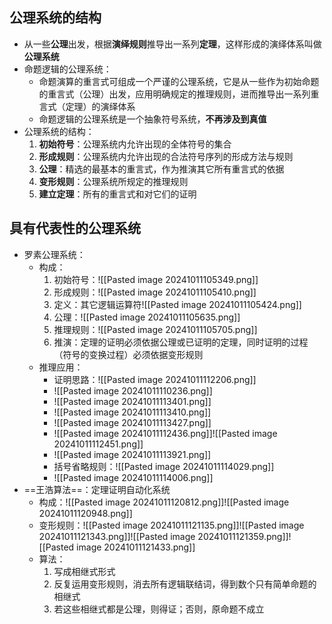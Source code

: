 ## 公理系统的结构

- 从一些**公理**出发，根据**演绎规则**推导出一系列**定理**，这样形成的演绎体系叫做**公理系统**
- 命题逻辑的公理系统：
	- 命题演算的重言式可组成一个严谨的公理系统，它是从一些作为初始命题的重言式（公理）出发，应用明确规定的推理规则，进而推导出一系列重言式（定理）的演绎体系
	- 命题逻辑的公理系统是一个抽象符号系统，**不再涉及到真值**
- 公理系统的结构：
	1. **初始符号**：公理系统内允许出现的全体符号的集合
	2. **形成规则**：公理系统内允许出现的合法符号序列的形成方法与规则
	3. **公理**：精选的最基本的重言式，作为推演其它所有重言式的依据
	4. **变形规则**：公理系统所规定的推理规则
	5. **建立定理**：所有的重言式和对它们的证明
## 具有代表性的公理系统

- 罗素公理系统：
	- 构成：
		1. 初始符号：![[Pasted image 20241011105349.png]]
		2. 形成规则：![[Pasted image 20241011105410.png]]
		3. 定义：其它逻辑运算符![[Pasted image 20241011105424.png]]
		4. 公理：![[Pasted image 20241011105635.png]]
		5. 推理规则：![[Pasted image 20241011105705.png]]
		6. 推演：定理的证明必须依据公理或已证明的定理，同时证明的过程（符号的变换过程）必须依据变形规则
	- 推理应用：
		- 证明思路：![[Pasted image 20241011112206.png]]
		- ![[Pasted image 20241011110236.png]]
		- ![[Pasted image 20241011113401.png]]
		- ![[Pasted image 20241011113410.png]]
		- ![[Pasted image 20241011113427.png]]
		- ![[Pasted image 20241011112436.png]]![[Pasted image 20241011112451.png]]
		- ![[Pasted image 20241011113921.png]]
		- 括号省略规则：![[Pasted image 20241011114029.png]]
		- ![[Pasted image 20241011114006.png]]
- ==王浩算法==：定理证明自动化系统
	- 构成：![[Pasted image 20241011120812.png]]![[Pasted image 20241011120948.png]]
	- 变形规则：![[Pasted image 20241011121135.png]]![[Pasted image 20241011121343.png]]![[Pasted image 20241011121359.png]]![[Pasted image 20241011121433.png]]
	- 算法：
		1. 写成相继式形式
		2. 反复运用变形规则，消去所有逻辑联结词，得到数个只有简单命题的相继式
		3. 若这些相继式都是公理，则得证；否则，原命题不成立